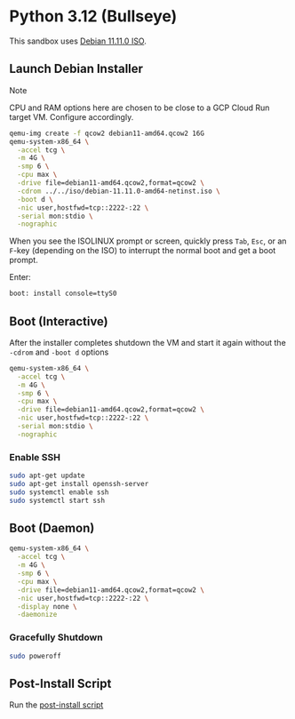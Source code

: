 # Python 3.12 (Bullseye)

This sandbox uses [Debian 11.11.0 ISO](../../iso).

## Launch Debian Installer

> [!NOTE]
> CPU and RAM options here are chosen to be close to a GCP Cloud Run target VM. Configure accordingly.

```sh
qemu-img create -f qcow2 debian11-amd64.qcow2 16G
qemu-system-x86_64 \
  -accel tcg \
  -m 4G \
  -smp 6 \
  -cpu max \
  -drive file=debian11-amd64.qcow2,format=qcow2 \
  -cdrom ../../iso/debian-11.11.0-amd64-netinst.iso \
  -boot d \
  -nic user,hostfwd=tcp::2222-:22 \
  -serial mon:stdio \
  -nographic
```

When you see the ISOLINUX prompt or screen, quickly press `Tab`, `Esc`, or an `F`-key (depending on the ISO) to interrupt the normal boot and get a boot prompt.

Enter:

```sh
boot: install console=ttyS0
```

## Boot (Interactive)

After the installer completes shutdown the VM and start it again without the `-cdrom` and `-boot d` options

```sh
qemu-system-x86_64 \
  -accel tcg \
  -m 4G \
  -smp 6 \
  -cpu max \
  -drive file=debian11-amd64.qcow2,format=qcow2 \
  -nic user,hostfwd=tcp::2222-:22 \
  -serial mon:stdio \
  -nographic
```

### Enable SSH

```sh
sudo apt-get update
sudo apt-get install openssh-server
sudo systemctl enable ssh
sudo systemctl start ssh
```

## Boot (Daemon)

```sh
qemu-system-x86_64 \
  -accel tcg \
  -m 4G \
  -smp 6 \
  -cpu max \
  -drive file=debian11-amd64.qcow2,format=qcow2 \
  -nic user,hostfwd=tcp::2222-:22 \
  -display none \
  -daemonize
```

### Gracefully Shutdown

```sh
sudo poweroff
```

## Post-Install Script

Run the [post-install script](./scripts/post_install.sh)
